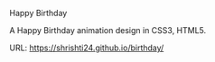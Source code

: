 Happy Birthday

A Happy Birthday animation design in CSS3, HTML5.

URL: https://shrishti24.github.io/birthday/




